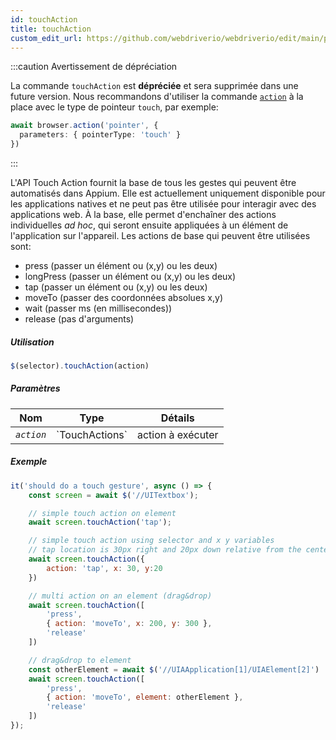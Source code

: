```yaml
---
id: touchAction
title: touchAction
custom_edit_url: https://github.com/webdriverio/webdriverio/edit/main/packages/webdriverio/src/commands/element/touchAction.ts
---
```


:::caution Avertissement de dépréciation

La commande `touchAction` est __dépréciée__ et sera supprimée dans une future version.
Nous recommandons d'utiliser la commande [`action`](/docs/api/browser/action) à la place avec
le type de pointeur `touch`, par exemple:

```ts
await browser.action('pointer', {
  parameters: { pointerType: 'touch' }
})
```

:::

L'API Touch Action fournit la base de tous les gestes qui peuvent être automatisés dans Appium.
Elle est actuellement uniquement disponible pour les applications natives et ne peut pas être utilisée pour interagir avec des applications web.
À la base, elle permet d'enchaîner des actions individuelles _ad hoc_, qui seront ensuite
appliquées à un élément de l'application sur l'appareil. Les actions de base qui peuvent être utilisées sont:

- press (passer un élément ou (x,y) ou les deux)
- longPress (passer un élément ou (x,y) ou les deux)
- tap (passer un élément ou (x,y) ou les deux)
- moveTo (passer des coordonnées absolues x,y)
- wait (passer ms (en millisecondes))
- release (pas d'arguments)

##### Utilisation

```js
$(selector).touchAction(action)
```

##### Paramètres

<table>
  <thead>
    <tr>
      <th>Nom</th><th>Type</th><th>Détails</th>
    </tr>
  </thead>
  <tbody>
    <tr>
      <td><code><var>action</var></code></td>
      <td>`TouchActions`</td>
      <td>action à exécuter</td>
    </tr>
  </tbody>
</table>

##### Exemple

```js title="touchAction.js"
it('should do a touch gesture', async () => {
    const screen = await $('//UITextbox');

    // simple touch action on element
    await screen.touchAction('tap');

    // simple touch action using selector and x y variables
    // tap location is 30px right and 20px down relative from the center of the element
    await screen.touchAction({
        action: 'tap', x: 30, y:20
    })

    // multi action on an element (drag&drop)
    await screen.touchAction([
        'press',
        { action: 'moveTo', x: 200, y: 300 },
        'release'
    ])

    // drag&drop to element
    const otherElement = await $('//UIAApplication[1]/UIAElement[2]')
    await screen.touchAction([
        'press',
        { action: 'moveTo', element: otherElement },
        'release'
    ])
});
```